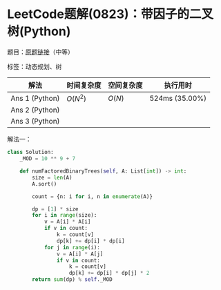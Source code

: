 # LeetCode题解(0823)：带因子的二叉树(Python)

题目：[原题链接](https://leetcode-cn.com/problems/binary-trees-with-factors/)（中等）

标签：动态规划、树

| 解法           | 时间复杂度 | 空间复杂度 | 执行用时       |
| -------------- | ---------- | ---------- | -------------- |
| Ans 1 (Python) | $O(N^2)$   | $O(N)$     | 524ms (35.00%) |
| Ans 2 (Python) |            |            |                |
| Ans 3 (Python) |            |            |                |

解法一：

```python
class Solution:
    _MOD = 10 ** 9 + 7

    def numFactoredBinaryTrees(self, A: List[int]) -> int:
        size = len(A)
        A.sort()

        count = {n: i for i, n in enumerate(A)}

        dp = [1] * size
        for i in range(size):
            v = A[i] * A[i]
            if v in count:
                k = count[v]
                dp[k] += dp[i] * dp[i]
            for j in range(i):
                v = A[i] * A[j]
                if v in count:
                    k = count[v]
                    dp[k] += dp[i] * dp[j] * 2
        return sum(dp) % self._MOD
```

